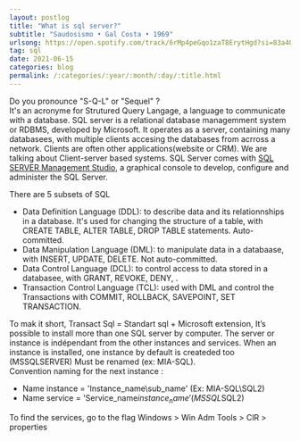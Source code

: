 ```yaml
---
layout: postlog
title: "What is sql server?"
subtitle: "Saudosismo • Gal Costa • 1969"
urlsong: https://open.spotify.com/track/6rMp4peGqo1zaT8ErytHgd?si=83a4018ab67049e1
tag: sql
date: 2021-06-15
categories: blog
permalink: /:categories/:year/:month/:day/:title.html
---
```


Do you pronounce  "S-Q-L" or "Sequel" ?     
It's an acronyme for Strutured Query Langage, a language to communicate with a database. SQL server is a relational database managemment system or RDBMS, developed by Microsoft. It operates as a server, containing many databasees, with multiple clients accesing the databases  from acrross a network. Clients are often other applications(website or CRM). We are  talking  about Client-server based systems.   SQL Server  comes with [SQL SERVER Management Studio](https://database.guide/what-is-sql-server-management-studio/), a graphical console to develop, configure and administer the SQL Server. 

There are 5 subsets of SQL
- Data Definition Language (DDL): to describe  data  and its  relationnships in a database. It's used for changing the structure of a table, with CREATE TABLE, ALTER TABLE, DROP TABLE statements. Auto-committed. 
- Data Manipulation Language (DML): to manipulate data  in a databaase, with INSERT, UPDATE, DELETE. Not auto-committed. 
- Data Control Language (DCL): to control access to data  stored in a databasee, with GRANT, REVOKE, DENY, . 
- Transaction Control Language (TCL):  used with DML and control the Transactions with COMMIT, ROLLBACK, SAVEPOINT, SET TRANSACTION.

To mak it short, Transact Sql = Standart sql + Microsoft extension, It’s possible to install more than one SQL server by computer. The server or instance is indépendant from the other instances and services. When an instance is installed, one instance by default is createded too (MSSQLSERVER) Must be renamed (ex: MIA-SQL).    
Convention naming for the next instance :
- Name instance = 'Instance_name\sub_name' (Ex: MIA-SQL\SQL2)
- Name service = 'Service_name$instance_name' (MSSQL$SQL2)

To find the services, go to the flag Windows > Win Adm Tools > ClR > properties
